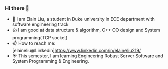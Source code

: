 ### Hi there 👋

- 🔭 I am Elain Liu, a student in Duke university in ECE department with software engineering track
- :thumbsup: I am good at data structure & algorithm, C++ OO design and System programming(TCP socket)
- 📫 How to reach me: [elaineliu@Linkedin]<https://www.linkedin.com/in/elaineliu219/>
- :sunny: This semester, I am learning Engineering Robust Server Software and System Programming & Engineering. 
